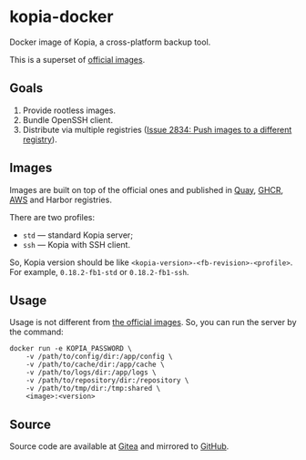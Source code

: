 # kopia-docker

Docker image of Kopia, a cross-platform backup tool.

This is a superset of [official images](https://github.com/kopia/kopia/tree/master/tools/docker).

## Goals

1. Provide rootless images.
2. Bundle OpenSSH client.
3. Distribute via multiple registries ([Issue 2834: Push images to a different registry](https://github.com/kopia/kopia/issues/2834)).

## Images

Images are built on top of the official ones and published in [Quay](https://quay.io/repository/flakybitnet/kopia-server),
[GHCR](https://github.com/flakybitnet/kopia-docker/pkgs/container/kopia-server), [AWS](https://gallery.ecr.aws/flakybitnet/kopia/server) and Harbor registries.

There are two profiles:
* `std` — standard Kopia server;
* `ssh` — Kopia with SSH client.

So, Kopia version should be like `<kopia-version>-<fb-revision>-<profile>`. For example, `0.18.2-fb1-std` or `0.18.2-fb1-ssh`.

## Usage

Usage is not different from [the official images](https://kopia.io/docs/installation/#docker-images). So, you can run the server by the command:

```
docker run -e KOPIA_PASSWORD \
    -v /path/to/config/dir:/app/config \
    -v /path/to/cache/dir:/app/cache \
    -v /path/to/logs/dir:/app/logs \
    -v /path/to/repository/dir:/repository \
    -v /path/to/tmp/dir:/tmp:shared \
    <image>:<version>
```

## Source

Source code are available at [Gitea](https://gitea.flakybit.net/flakybit/kopia-docker) and mirrored to [GitHub](https://github.com/flakybitnet/kopia-docker).